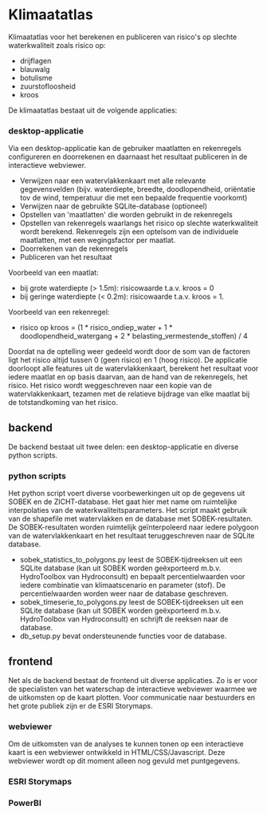 # Klimaatatlas
Klimaatatlas voor het berekenen en publiceren van risico's op slechte waterkwaliteit zoals risico op:
* drijflagen
* blauwalg
* botulisme
* zuurstofloosheid
* kroos

De klimaatatlas bestaat uit de volgende applicaties:

### desktop-applicatie
Via een desktop-applicatie kan de gebruiker maatlatten en rekenregels configureren en doorrekenen en daarnaast het resultaat publiceren in de interactieve webviewer.

* Verwijzen naar een watervlakkenkaart met alle relevante gegevensvelden (bijv. waterdiepte, breedte, doodlopendheid, oriëntatie tov de wind, temperatuur die met een bepaalde frequentie voorkomt)
* Verwijzen naar de gebruikte SQLite-database (optioneel)
* Opstellen van 'maatlatten' die worden gebruikt in de rekenregels
* Opstellen van rekenregels waarlangs het risico op slechte waterkwaliteit wordt berekend. Rekenregels zijn een optelsom van de individuele maatlatten, met een wegingsfactor per maatlat.
* Doorrekenen van de rekenregels
* Publiceren van het resultaat

Voorbeeld van een maatlat: 
* bij grote waterdiepte (> 1.5m): risicowaarde t.a.v. kroos = 0
* bij geringe waterdiepte (< 0.2m): risicowaarde t.a.v. kroos = 1.

Voorbeeld van een rekenregel: 
* risico op kroos = (1 * risico_ondiep_water + 1 * doodlopendheid_watergang + 2 * belasting_vermestende_stoffen) / 4

Doordat na de optelling weer gedeeld wordt door de som van de factoren ligt het risico altijd tussen 0 (geen risico) en 1 (hoog risico).
De applicatie doorloopt alle features uit de watervlakkenkaart, berekent het resultaat voor iedere maatlat en op basis daarvan, aan de hand van de rekenregels, het risico.
Het risico wordt weggeschreven naar een kopie van de watervlakkenkaart, tezamen met de relatieve bijdrage van elke maatlat bij de totstandkoming van het risico.

## backend
De backend bestaat uit twee delen: een desktop-applicatie en diverse python scripts.

### python scripts
Het python script voert diverse voorbewerkingen uit op de gegevens uit SOBEK en de ZICHT-database. Het gaat hier met name om ruimtelijke interpolaties van de waterkwaliteitsparameters. Het script maakt gebruik van de shapefile met watervlakken en de database met SOBEK-resultaten. De SOBEK-resultaten worden ruimtelijk geïnterpoleerd naar iedere polygoon van de watervlakkenkaart en het resultaat teruggeschreven naar de SQLite database.

* sobek_statistics_to_polygons.py leest de SOBEK-tijdreeksen uit een SQLite database (kan uit SOBEK worden geëxporteerd m.b.v. HydroToolbox van Hydroconsult) en bepaalt percentielwaarden voor iedere combinatie van klimaatscenario en parameter (stof). De percentielwaarden worden weer naar de database geschreven.
* sobek_timeserie_to_polygons.py leest de SOBEK-tijdreeksen uit een SQLite database (kan uit SOBEK worden geëxporteerd m.b.v. HydroToolbox van Hydroconsult) en schrijft de reeksen naar de database.
* db_setup.py bevat ondersteunende functies voor de database.

## frontend
Net als de backend bestaat de frontend uit diverse applicaties. Zo is er voor de specialisten van het waterschap de interactieve webviewer waarmee we de uitkomsten op de kaart plotten. Voor communicatie naar bestuurders en het grote publiek zijn er de ESRI Storymaps.

### webviewer
Om de uitkomsten van de analyses te kunnen tonen op een interactieve kaart is een webviewer ontwikkeld in HTML/CSS/Javascript.
Deze webviewer wordt op dit moment alleen nog gevuld met puntgegevens.

### ESRI Storymaps

### PowerBI



